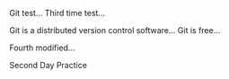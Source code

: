 Git test...
Third time test...

Git is a distributed version control software...
Git is free...


Fourth modified...

Second Day Practice
